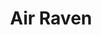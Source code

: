 ---
slug: '/airraven'
title: 'Air Raven'
imageOne: './airraven1.png'
imageTwo: './airraven2.png'
imageThree: './airraven3.png'
imageFour: './airraven4.png'
imageFive: './airraven5.png'
---
